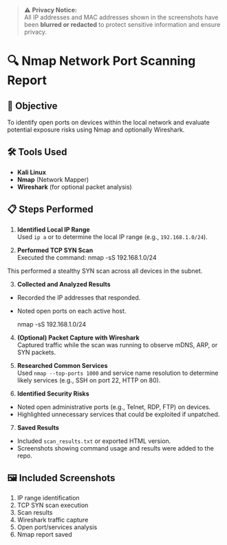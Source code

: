 > ⚠️ **Privacy Notice:**  
> All IP addresses and MAC addresses shown in the screenshots have been **blurred or redacted** to protect sensitive information and ensure privacy.

# 🔍 Nmap Network Port Scanning Report

## 🎯 Objective
To identify open ports on devices within the local network and evaluate potential exposure risks using Nmap and optionally Wireshark.

## 🛠️ Tools Used
- **Kali Linux**
- **Nmap** (Network Mapper)
- **Wireshark** (for optional packet analysis)

## 📋 Steps Performed

1. **Identified Local IP Range**  
   Used `ip a` or  to determine the local IP range (e.g., `192.168.1.0/24`).

2. **Performed TCP SYN Scan**  
   Executed the command:
nmap -sS 192.168.1.0/24

This performed a stealthy SYN scan across all devices in the subnet.

3. **Collected and Analyzed Results**  
- Recorded the IP addresses that responded.
- Noted open ports on each active host.

  nmap -sS 192.168.1.0/24 

4. **(Optional) Packet Capture with Wireshark**  
Captured traffic while the scan was running to observe mDNS, ARP, or SYN packets.

5. **Researched Common Services**  
Used `nmap --top-ports 1000` and service name resolution to determine likely services (e.g., SSH on port 22, HTTP on 80).

6. **Identified Security Risks**  
- Noted open administrative ports (e.g., Telnet, RDP, FTP) on devices.
- Highlighted unnecessary services that could be exploited if unpatched.

7. **Saved Results**  
- Included `scan_results.txt` or exported HTML version.
- Screenshots showing command usage and results were added to the repo.

## 🖼️ Included Screenshots
1. IP range identification  
2. TCP SYN scan execution  
3. Scan results  
4. Wireshark traffic capture  
5. Open port/services analysis  
6. Nmap report saved
